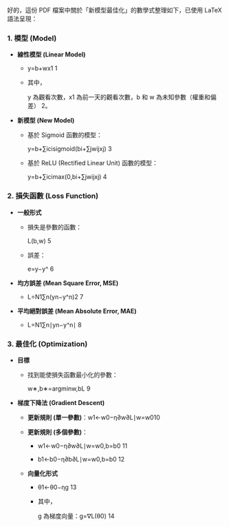好的，這份 PDF 檔案中關於「新模型最佳化」的數學式整理如下，已使用 LaTeX 語法呈現：

### 1. 模型 (Model)

- **線性模型 (Linear Model)**
    
    - y=b+wx1​ 1
        
    - 其中，
        
        y 為觀看次數，x1​ 為前一天的觀看次數，b 和 w 為未知參數（權重和偏差） 2。
        
- **新模型 (New Model)**
    
    - 基於 Sigmoid 函數的模型：
        
        y=b+∑i​ci​sigmoid(bi​+∑j​wij​xj​) 3
        
    - 基於 ReLU (Rectified Linear Unit) 函數的模型：
        
        y=b+∑i​ci​max(0,bi​+∑j​wij​xj​) 4
        

### 2. 損失函數 (Loss Function)

- **一般形式**
    
    - 損失是參數的函數：
        
        L(b,w) 5
        
    - 誤差：
        
        e=y−y^​ 6
        
- **均方誤差 (Mean Square Error, MSE)**
    
    - L=N1​∑n​(yn−y^​n)2 7
        
- **平均絕對誤差 (Mean Absolute Error, MAE)**
    
    - L=N1​∑n​∣yn−y^​n∣ 8
        

### 3. 最佳化 (Optimization)

- **目標**
    
    - 找到能使損失函數最小化的參數：
        
        w∗,b∗=argminw,b​L 9
        
- **梯度下降法 (Gradient Descent)**
    
    - **更新規則 (單一參數)**：w1←w0−η∂w∂L​∣w=w0​ 10
        
    - **更新規則 (多個參數)**：
        
        - w1←w0−η∂w∂L​∣w=w0,b=b0​ 11
            
        - b1←b0−η∂b∂L​∣w=w0,b=b0​ 12
            
    - **向量化形式**
        
        - θ1←θ0−ηg 13
            
        - 其中，
            
            g 為梯度向量：g=∇L(θ0) 14